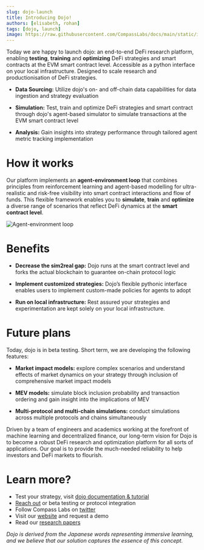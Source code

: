 ```yaml
---
slug: dojo-launch
title: Introducing Dojo!
authors: [elisabeth, rohan]
tags: [dojo, launch]
image: https://raw.githubusercontent.com/CompassLabs/docs/main/static/img/article_env.png
---
```



Today we are happy to launch dojo: an end-to-end DeFi research platform, enabling **testing**, **training** and **optimizing** DeFi strategies and smart contracts at the EVM smart contract level. Accessible as a python interface on your local infrastructure. Designed to scale research and productionisation of DeFi strategies.


<!--truncate-->
* **Data Sourcing:** Utilize dojo's on- and off-chain data capabilities for data ingestion and strategy evaluation

* **Simulation:** Test, train and optimize DeFi strategies and smart contract through dojo's agent-based simulator to simulate transactions at the EVM smart contract level

* **Analysis:** Gain insights into strategy performance through tailored agent metric tracking implementation

# How it works

Our platform implements an **agent-environment loop** that combines principles from reinforcement learning and agent-based modelling for ultra-realistic and risk-free visibility into smart contract interactions and flow of funds. This flexible framework enables you to **simulate**, **train** and **optimize** a diverse range of scenarios that reflect DeFi dynamics at the **smart contract level**.

![Agent-environment loop]([https://example.com/image.jpg](https://raw.githubusercontent.com/CompassLabs/docs/main/static/img/article_env.png))

# Benefits

* **Decrease the sim2real gap:** Dojo runs at the smart contract level and forks the actual blockchain to guarantee on-chain protocol logic 

* **Implement customized strategies:** Dojo’s flexible pythonic interface enables users to implement custom-made policies for agents to adopt

* **Run on local infrastructure:** Rest assured your strategies and experimentation are kept solely on your local infrastructure.

# Future plans
Today, dojo is in beta testing. Short term, we are developing the following features:

* **Market impact models:** explore complex scenarios and understand effects of market dynamics on your strategy through inclusion of comprehensive market impact models

* **MEV models:** simulate block inclusion probability and transaction ordering and gain insight into the implications of MEV

* **Multi-protocol and multi-chain simulations:** conduct simulations across multiple protocols and chains simultaneously

Driven by a team of engineers and academics working at the forefront of machine learning and decentralized finance, our long-term vision for Dojo is to become a robust DeFi research and optimization platform for all sorts of applications. Our goal is to provide the much-needed reliability to help investors and DeFi markets to flourish.

# Learn more?

- Test your strategy, visit [dojo documentation & tutorial](https://compasslabs.github.io/docs/)
- [Reach out](mailto:elisabeth@compasslabs.ai) or beta testing or protocol integration
- Follow Compass Labs on [twitter](https://twitter.com/labs_compass)
- Visit our [website](https://compasslabs.ai/) and request a demo
- Read our [research papers](https://arxiv.org/abs/2301.06831v1)

_Dojo is derived from the Japanese words representing immersive learning, and we believe that our solution captures the essence of this concept._
